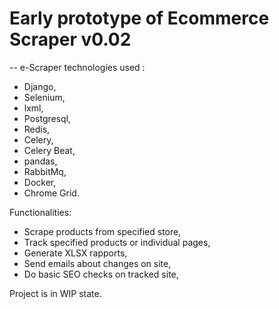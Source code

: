 # Early prototype of Ecommerce Scraper v0.02
--
e-Scraper technologies used :
- Django,
- Selenium,
- lxml,
- Postgresql,
- Redis, 
- Celery,
- Celery Beat,
- pandas,
- RabbitMq,
- Docker,
- Chrome Grid.

Functionalities:
- Scrape products from specified store,
- Track specified products or individual pages,
- Generate XLSX rapports,
- Send emails about changes on site,
- Do basic SEO checks on tracked site,


Project is in WIP state.
